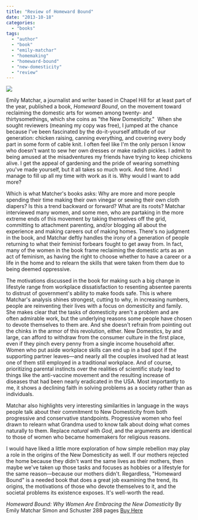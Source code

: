 ```yaml
---
title: "Review of Homeward Bound"
date: "2013-10-18"
categories: 
  - "books"
tags: 
  - "author"
  - "book"
  - "emily-matchar"
  - "homemaking"
  - "homeward-bound"
  - "new-domesticity"
  - "review"
---
```


[![](images/homeward-bound-emily-matchar-041013-marg.jpg)](http://www.newrepublic.com/sites/default/files/u36883/homeward-bound-emily-matchar-041013-marg.jpg)

Emily Matchar, a journalist and writer based in Chapel Hill for at least part of the year, published a book, _Homeward Bound_, on the movement toward reclaiming the domestic arts for women among twenty- and thirtysomethings, which she coins as "the New Domesticity."  When she sought reviewers (meaning my copy was free), I jumped at the chance because I've been fascinated by the do-it-yourself attitude of our generation: chicken raising, canning everything, and covering every body part in some form of cable knit. I often feel like I'm the only person I know who doesn't want to sew her own dresses or make radish pickles. I admit to being amused at the misadventures my friends have trying to keep chickens alive. I get the appeal of gardening and the pride of wearing something you've made yourself, but it all takes so much work. And time. And I manage to fill up all my time with work as it is. Why would I want to add more?

Which is what Matcher's books asks: Why are more and more people spending their time making their own vinegar or sewing their own cloth diapers? Is this a trend backward or forward? What are its roots? Matchar interviewed many women, and some men, who are partaking in the more extreme ends of this movement by taking themselves off the grid, committing to attachment parenting, and/or blogging all about the experience and making careers out of making homes. There's no judgment in the book, and Matchar deftly handles the irony of a generation of people returning to what their feminist forbears fought to get away from. In fact, many of the women in the book frame reclaiming the domestic arts as an act of feminism, as having the right to choose whether to have a career or a life in the home and to relearn the skills that were taken from them due to being deemed oppressive.

<!--more-->The motivations discussed in the book for making such a big change in lifestyle range from workplace dissatisfaction to resenting absentee parents to distrust of government's ability to make foods safe. This is where Matchar's analysis shines strongest, cutting to why, in increasing numbers, people are reinventing their lives with a focus on domesticity and family. She makes clear that the tasks of domesticity aren't a problem and are often admirable work, but the underlying reasons some people have chosen to devote themselves to them are. And she doesn't refrain from pointing out the chinks in the armor of this revolution, either. New Domestics, by and large, can afford to withdraw from the consumer culture in the first place, even if they pinch every penny from a single income household after. Women who put aside workplace skills can end up in a bad spot if the supporting partner leaves—and nearly all the couples involved had at least one of them still employed in a traditional workplace. And of course, prioritizing parental instincts over the realities of scientific study lead to things like the anti-vaccine movement and the resulting increase of diseases that had been nearly eradicated in the USA. Most importantly to me, it shows a declining faith in solving problems as a society rather than as individuals.

Matchar also highlights very interesting similarities in language in the ways people talk about their commitment to New Domesticity from both progressive and conservative standpoints. Progressive women who feel drawn to relearn what Grandma used to know talk about doing what comes naturally to them. Replace _natural_ with _God_, and the arguments are identical to those of women who became homemakers for religious reasons.

I would have liked a little more exploration of how simple rebellion may play a role in the origins of the New Domesticity as well. If our mothers rejected the home because they didn't want the same lives as their mothers, then maybe we've taken up those tasks and focuses as hobbies or a lifestyle for the same reason—because our mothers didn't. Regardless, "Homeward Bound" is a needed book that does a great job examining the trend, its origins, the motivations of those who devote themselves to it, and the societal problems its existence exposes. It's well-worth the read.

_Homeward Bound: Why Women Are Embracing the New Domesticity_ By Emily Matchar Simon and Schuster 288 pages [Buy Here](http://www.amazon.com/Homeward-Bound-Women-Embracing-Domesticity/dp/145166544X)
